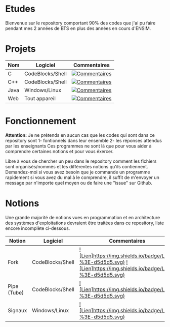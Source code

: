 # Etudes

Bienvenue sur le repository comportant 90% des codes que j'ai pu faire pendant mes 2 années de BTS en plus des années en cours d'ENSIM.

# Projets

| Nom                   | Logiciel         | Commentaires  |
| ----------------------|------------------|---------------|
| C                     | CodeBlocks/Shell | [![Commentaires](https://img.shields.io/badge/commentaire-0%25-b70b0b.svg)](https://github.com/TanguyHerbron/Etudes/tree/master/BTS/C)
| C++                   | CodeBlocks/Shell | [![Commentaires](https://img.shields.io/badge/commentaire-0%25-b70b0b.svg)](https://github.com/TanguyHerbron/Etudes/tree/master/BTS/C%2B%2B)
| Java                  |  Windows/Linux   | [![Commentaires](https://img.shields.io/badge/commentaire-0%25-b70b0b.svg)](https://github.com/TanguyHerbron/Etudes/tree/master/BTS/Java)
| Web                   |  Tout appareil   | [![Commentaires](https://img.shields.io/badge/commentaire-0%25-b70b0b.svg)](https://github.com/TanguyHerbron/Etudes/tree/master/BTS/Web)


# Fonctionnement

**Attention:** Je ne prétends en aucun cas que les codes qui sont dans ce repository sont
  1- fontionnels dans leur ensemble
  2- les réponses attendus par les enseignants
Ces programmes ne sont là que pour vous aider à comprendre certaines notions et pour vous éxercer.

Libre à vous de chercher un peu dans le repository comment les fichiers sont organisés/nommés et les différentes notions qu'ils contiennent. Demandez-moi si vous avez besoin que je commande un programme rapidement si vous avez du mal à le comprendre, il suffit de m'envoyer un message par n'importe quel moyen ou de faire une "issue" sur Github.


# Notions

Une grande majorité de notions vues en programmation et en architecture des systèmes d'exploitations devraient être traitées dans ce repository, liste encore incomplète ci-dessous.

| Notion                   | Logiciel         | Commentaires  |
| -------------------------|------------------|---------------|
| Fork                     | CodeBlocks/Shell | [![Lien]https://img.shields.io/badge/Lien-%3E-d5d5d5.svg)](https://github.com/TanguyHerbron/Etudes/blob/master/BTS/C/Deuxieme%20annee/bonhommeFork.c) [![Lien]https://img.shields.io/badge/Lien-%3E-d5d5d5.svg)](https://github.com/TanguyHerbron/Etudes/blob/master/BTS/C/Deuxieme%20annee/testFork2.c)
| Pipe (Tube)              | CodeBlocks/Shell | [![Lien]https://img.shields.io/badge/Lien-%3E-d5d5d5.svg)](https://github.com/TanguyHerbron/Etudes/blob/master/BTS/C/Deuxieme%20annee/popen.c)
| Signaux                  |  Windows/Linux   | [![Lien]https://img.shields.io/badge/Lien-%3E-d5d5d5.svg)](https://github.com/TanguyHerbron/Etudes/blob/master/BTS/C/Deuxieme%20annee/signauxQ1.c)

<!-- TOOLBOX 
0%-25% > Rouge https://img.shields.io/badge/commentaire-0%25-b70b0b.svg
25%-50% > Orange https://img.shields.io/badge/commentaire-25%25-f29e02.svg
50%-75% > Vert clair https://img.shields.io/badge/commentaire-50%25-c1f101.svg
75%-100% > Vert fluo https://img.shields.io/badge/commentaire-50%25-4cf000.svg



-->
